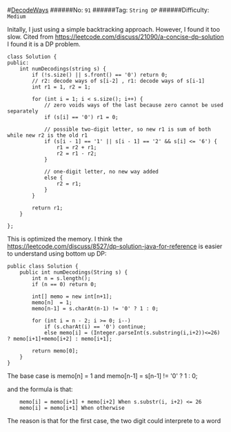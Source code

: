 #[DecodeWays](https://leetcode.com/problems/decode-ways/)
######No: `91`
######Tag: `String DP`
######Difficulty: `Medium`

Initally, I just using a simple backtracking approach. However, I found it too slow.
Cited from https://leetcode.com/discuss/21090/a-concise-dp-solution
I found it is a DP problem.
```
class Solution {
public:
    int numDecodings(string s) {
        if (!s.size() || s.front() == '0') return 0;
        // r2: decode ways of s[i-2] , r1: decode ways of s[i-1] 
        int r1 = 1, r2 = 1;
    
        for (int i = 1; i < s.size(); i++) {
            // zero voids ways of the last because zero cannot be used separately
            if (s[i] == '0') r1 = 0;
    
            // possible two-digit letter, so new r1 is sum of both while new r2 is the old r1
            if (s[i - 1] == '1' || s[i - 1] == '2' && s[i] <= '6') {
                r1 = r2 + r1;
                r2 = r1 - r2;
            }
    
            // one-digit letter, no new way added
            else {
                r2 = r1;
            }
        }
    
        return r1;
    }
    
};
```
This is optimized the memory. I think the https://leetcode.com/discuss/8527/dp-solution-java-for-reference
is easier to understand using bottom up DP:
```
public class Solution {
    public int numDecodings(String s) {
        int n = s.length();
        if (n == 0) return 0;

        int[] memo = new int[n+1];
        memo[n]  = 1;
        memo[n-1] = s.charAt(n-1) != '0' ? 1 : 0;

        for (int i = n - 2; i >= 0; i--)
            if (s.charAt(i) == '0') continue;
            else memo[i] = (Integer.parseInt(s.substring(i,i+2))<=26) ? memo[i+1]+memo[i+2] : memo[i+1];

        return memo[0];
    }
}
```

The base case is memo[n] = 1 and memo[n-1] = s[n-1] != '0' ? 1 : 0;

and the formula is that:
```
    memo[i] = memo[i+1] + memo[i+2] When s.substr(i, i+2) <= 26
    memo[i] = memo[i+1] When otherwise
```
The reason is that for the first case, the two digit could interprete to a word
